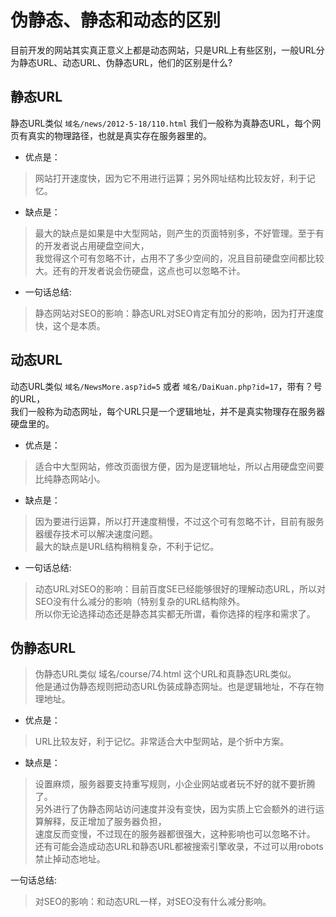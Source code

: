 伪静态、静态和动态的区别  
====

目前开发的网站其实真正意义上都是动态网站，只是URL上有些区别，一般URL分为静态URL、动态URL、伪静态URL，他们的区别是什么?  

## 静态URL  

静态URL类似  `域名/news/2012-5-18/110.html` 我们一般称为真静态URL，每个网页有真实的物理路径，也就是真实存在服务器里的。  

- 优点是：  
> 网站打开速度快，因为它不用进行运算；另外网址结构比较友好，利于记忆。
- 缺点是：  
> 最大的缺点是如果是中大型网站，则产生的页面特别多，不好管理。至于有的开发者说占用硬盘空间大，  
> 我觉得这个可有忽略不计，占用不了多少空间的，况且目前硬盘空间都比较大。还有的开发者说会伤硬盘，这点也可以忽略不计。  

- 一句话总结:  
> 静态网站对SEO的影响：静态URL对SEO肯定有加分的影响，因为打开速度快，这个是本质。  

## 动态URL  
动态URL类似 `域名/NewsMore.asp?id=5` 或者 `域名/DaiKuan.php?id=17`，带有？号的URL，  
我们一般称为动态网址，每个URL只是一个逻辑地址，并不是真实物理存在服务器硬盘里的。  

- 优点是：
> 适合中大型网站，修改页面很方便，因为是逻辑地址，所以占用硬盘空间要比纯静态网站小。  
- 缺点是：
> 因为要进行运算，所以打开速度稍慢，不过这个可有忽略不计，目前有服务器缓存技术可以解决速度问题。  
> 最大的缺点是URL结构稍稍复杂，不利于记忆。
- 一句话总结:
> 动态URL对SEO的影响：目前百度SE已经能够很好的理解动态URL，所以对SEO没有什么减分的影响（特别复杂的URL结构除外。  
> 所以你无论选择动态还是静态其实都无所谓，看你选择的程序和需求了。

## 伪静态URL  
> 伪静态URL类似 域名/course/74.html 这个URL和真静态URL类似。  
> 他是通过伪静态规则把动态URL伪装成静态网址。也是逻辑地址，不存在物理地址。  

- 优点是：  
> URL比较友好，利于记忆。非常适合大中型网站，是个折中方案。  

- 缺点是：  
> 设置麻烦，服务器要支持重写规则，小企业网站或者玩不好的就不要折腾了。  
> 另外进行了伪静态网站访问速度并没有变快，因为实质上它会额外的进行运算解释，反正增加了服务器负担，  
> 速度反而变慢，不过现在的服务器都很强大，这种影响也可以忽略不计。  
> 还有可能会造成动态URL和静态URL都被搜索引擎收录，不过可以用robots禁止掉动态地址。  

一句话总结:   
> 对SEO的影响：和动态URL一样，对SEO没有什么减分影响。  
